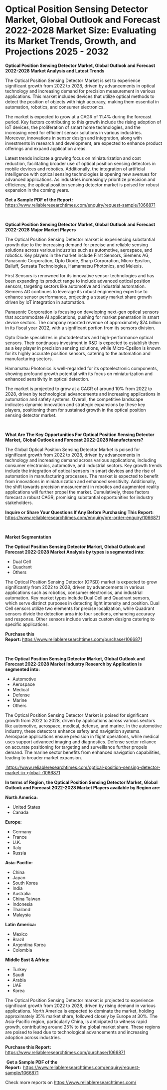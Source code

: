 <p><h1>Optical Position Sensing Detector Market, Global Outlook and Forecast 2022-2028 Market Size: Evaluating its Market Trends, Growth, and Projections 2025 - 2032</h1></p><p><strong>Optical Position Sensing Detector Market, Global Outlook and Forecast 2022-2028 Market Analysis and Latest Trends</strong></p>
<p><p>The Optical Position Sensing Detector Market is set to experience significant growth from 2022 to 2028, driven by advancements in optical technology and increasing demand for precision measurement in various applications. This market includes devices that utilize optical methods to detect the position of objects with high accuracy, making them essential in automation, robotics, and consumer electronics.</p><p>The market is expected to grow at a CAGR of 11.4% during the forecast period. Key factors contributing to this growth include the rising adoption of IoT devices, the proliferation of smart home technologies, and the increasing need for efficient sensor solutions in various industries. Moreover, innovations in sensor design and integration, along with investments in research and development, are expected to enhance product offerings and expand application areas.</p><p>Latest trends indicate a growing focus on miniaturization and cost reduction, facilitating broader use of optical position sensing detectors in mobile devices and robotics. Additionally, the integration of artificial intelligence with optical sensing technologies is opening new avenues for advanced applications. As industries increasingly prioritize precision and efficiency, the optical position sensing detector market is poised for robust expansion in the coming years.</p></p>
<p><strong>Get a Sample PDF of the Report:&nbsp;</strong> <a href="https://www.reliableresearchtimes.com/enquiry/request-sample/1066871?utm_campaign=3281&utm_medium=2&utm_source=Github&utm_content=ia&utm_term=21032025&utm_id=optical-position-sensing-detector-market-global-outlook-and-forecast-2022-2028">https://www.reliableresearchtimes.com/enquiry/request-sample/1066871</a></p>
<p>&nbsp;</p>
<p><strong>Optical Position Sensing Detector Market, Global Outlook and Forecast 2022-2028 Major Market Players</strong></p>
<p><p>The Optical Position Sensing Detector market is experiencing substantial growth due to the increasing demand for precise and reliable sensing solutions across various industries such as automotive, aerospace, and robotics. Key players in the market include First Sensors, Siemens AG, Panasonic Corporation, Opto Diode, Sharp Corporation, Micro-Epsilon, Balluff, Sensata Technologies, Hamamatsu Photonics, and Melexis.</p><p>First Sensors is renowned for its innovative sensor technologies and has been expanding its product range to include advanced optical position sensors, targeting sectors like automotive and industrial automation. Siemens AG continues to leverage its robust engineering expertise to enhance sensor performance, projecting a steady market share growth driven by IoT integration in automation.</p><p>Panasonic Corporation is focusing on developing next-gen optical sensors that accommodate AI applications, pushing for market penetration in smart device sectors. The company reported revenue of approximately $74 billion in its fiscal year 2022, with a significant portion from its sensors division.</p><p>Opto Diode specializes in photodetectors and high-performance optical sensors. Their continuous investment in R&D is expected to establish them as a key player in precision sensing solutions, while Micro-Epsilon is known for its highly accurate position sensors, catering to the automation and manufacturing sectors.</p><p>Hamamatsu Photonics is well-regarded for its optoelectronic components, showing profound growth potential with its focus on miniaturization and enhanced sensitivity in optical detection.</p><p>The market is projected to grow at a CAGR of around 10% from 2022 to 2028, driven by technological advancements and increasing applications in automation and safety systems. Overall, the competitive landscape indicates dynamic innovation and strategic expansions by these key players, positioning them for sustained growth in the optical position sensing detector market.</p></p>
<p>&nbsp;</p>
<p><strong>What Are The Key Opportunities For Optical Position Sensing Detector Market, Global Outlook and Forecast 2022-2028 Manufacturers?</strong></p>
<p><p>The Global Optical Position Sensing Detector Market is poised for significant growth from 2022 to 2028, driven by advancements in technology and increasing demand across various applications, including consumer electronics, automotive, and industrial sectors. Key growth trends include the integration of optical sensors in smart devices and the rise of automation in manufacturing processes. The market is expected to benefit from innovations in miniaturization and enhanced sensitivity. Additionally, the shift towards precision measurement in robotics and augmented reality applications will further propel the market. Cumulatively, these factors forecast a robust CAGR, promising substantial opportunities for industry stakeholders.</p></p>
<p><strong>Inquire or Share Your Questions If Any Before Purchasing This Report:</strong> <a href="https://www.reliableresearchtimes.com/enquiry/pre-order-enquiry/1066871?utm_campaign=3281&utm_medium=2&utm_source=Github&utm_content=ia&utm_term=21032025&utm_id=optical-position-sensing-detector-market-global-outlook-and-forecast-2022-2028">https://www.reliableresearchtimes.com/enquiry/pre-order-enquiry/1066871</a></p>
<p>&nbsp;</p>
<p><strong>Market Segmentation</strong></p>
<p><strong>The Optical Position Sensing Detector Market, Global Outlook and Forecast 2022-2028 Market Analysis by types is segmented into:</strong></p>
<p><ul><li>Dual Cell</li><li>Quadrant</li><li>Others</li></ul></p>
<p><p>The Optical Position Sensing Detector (OPSD) market is expected to grow significantly from 2022 to 2028, driven by advancements in various applications such as robotics, consumer electronics, and industrial automation. Key market types include Dual Cell and Quadrant sensors, which serve distinct purposes in detecting light intensity and position. Dual Cell sensors utilize two elements for precise localization, while Quadrant sensors divide the detection area into four sections, enhancing accuracy and response. Other sensors include various custom designs catering to specific applications.</p></p>
<p><strong>Purchase this Report:&nbsp;</strong><a href="https://www.reliableresearchtimes.com/purchase/1066871?utm_campaign=3281&utm_medium=2&utm_source=Github&utm_content=ia&utm_term=21032025&utm_id=optical-position-sensing-detector-market-global-outlook-and-forecast-2022-2028">https://www.reliableresearchtimes.com/purchase/1066871</a></p>
<p>&nbsp;</p>
<p><strong>The Optical Position Sensing Detector Market, Global Outlook and Forecast 2022-2028 Market Industry Research by Application is segmented into:</strong></p>
<p><ul><li>Automotive</li><li>Aerospace</li><li>Medical</li><li>Defense</li><li>Marine</li><li>Others</li></ul></p>
<p><p>The Optical Position Sensing Detector Market is poised for significant growth from 2022 to 2028, driven by applications across various sectors like automotive, aerospace, medical, defense, and marine. In the automotive industry, these detectors enhance safety and navigation systems. Aerospace applications ensure precision in flight operations, while medical uses support advanced imaging and diagnostics. Defense sector reliance on accurate positioning for targeting and surveillance further propels demand. The marine sector benefits from enhanced navigation capabilities, leading to broader market expansion.</p></p>
<p><a href="https://www.reliableresearchtimes.com/optical-position-sensing-detector-market-in-global-r1066871?utm_campaign=3281&utm_medium=2&utm_source=Github&utm_content=ia&utm_term=21032025&utm_id=optical-position-sensing-detector-market-global-outlook-and-forecast-2022-2028">&nbsp;https://www.reliableresearchtimes.com/optical-position-sensing-detector-market-in-global-r1066871</a></p>
<p><strong>In terms of Region, the Optical Position Sensing Detector Market, Global Outlook and Forecast 2022-2028 Market Players available by Region are:</strong></p>
<p>
    <p> <strong> North America: </strong>
        <ul>
            <li>United States</li>
            <li>Canada</li>
        </ul>
        </p> 
    <p> <strong> Europe: </strong>
        <ul>
            <li>Germany</li>
            <li>France</li>
            <li>U.K.</li>
            <li>Italy</li>
            <li>Russia</li>
        </ul>
        </p> 
    <p> <strong> Asia-Pacific: </strong>
        <ul>
            <li>China</li>
            <li>Japan</li>
            <li>South Korea</li>
            <li>India</li>
            <li>Australia</li>
            <li>China Taiwan</li>
            <li>Indonesia</li>
            <li>Thailand</li>
            <li>Malaysia</li>
        </ul>
        </p> 
    <p> <strong> Latin America: </strong>
        <ul>
            <li>Mexico</li>
            <li>Brazil</li>
            <li>Argentina Korea</li>
            <li>Colombia</li>
        </ul>
        </p> 
    <p> <strong> Middle East & Africa: </strong>
        <ul>
            <li>Turkey</li>
            <li>Saudi</li>
            <li>Arabia</li>
            <li>UAE</li>
            <li>Korea</li>
        </ul>
    </p>
    </p>
<p><p>The Optical Position Sensing Detector market is projected to experience significant growth from 2022 to 2028, driven by rising demand in various applications. North America is expected to dominate the market, holding approximately 35% market share, followed closely by Europe at 30%. The Asia-Pacific region, particularly China, is anticipated to witness rapid growth, contributing around 25% to the global market share. These regions are poised to lead due to technological advancements and increasing adoption across industries.</p></p>
<p><strong>Purchase this Report: </strong><a href="https://www.reliableresearchtimes.com/purchase/1066871?utm_campaign=3281&utm_medium=2&utm_source=Github&utm_content=ia&utm_term=21032025&utm_id=optical-position-sensing-detector-market-global-outlook-and-forecast-2022-2028">https://www.reliableresearchtimes.com/purchase/1066871</a></p>
<p>&nbsp;<strong>Get a Sample PDF of the Report:&nbsp;&nbsp;</strong><a href="https://www.reliableresearchtimes.com/enquiry/request-sample/1066871?utm_campaign=3281&utm_medium=2&utm_source=Github&utm_content=ia&utm_term=21032025&utm_id=optical-position-sensing-detector-market-global-outlook-and-forecast-2022-2028">https://www.reliableresearchtimes.com/enquiry/request-sample/1066871</a></p>
<p><strong></strong></p>
<p>Check more reports on <a href="https://www.reliableresearchtimes.com/?utm_campaign=3281&utm_medium=2&utm_source=Github&utm_content=ia&utm_term=21032025&utm_id=optical-position-sensing-detector-market-global-outlook-and-forecast-2022-2028">https://www.reliableresearchtimes.com/</a></p>